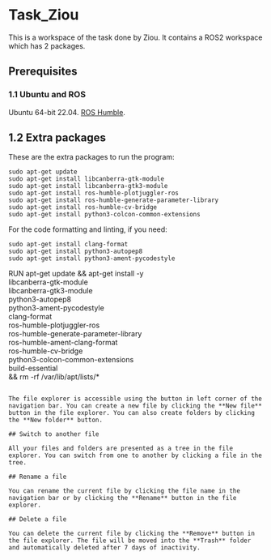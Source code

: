 # Task_Ziou

This is a workspace of the task done by Ziou. It contains a ROS2 workspace which has 2 packages.


## Prerequisites

### 1.1 Ubuntu and ROS

Ubuntu 64-bit 22.04. [ROS Humble](https://docs.ros.org/en/humble/Installation.html).

## 1.2 Extra packages

These are the extra packages to run the program:

```
sudo apt-get update
sudo apt-get install libcanberra-gtk-module
sudo apt-get install libcanberra-gtk3-module
sudo apt-get install ros-humble-plotjuggler-ros
sudo apt-get install ros-humble-generate-parameter-library
sudo apt-get install ros-humble-cv-bridge
sudo apt-get install python3-colcon-common-extensions
```

For the code formatting and linting, if you need:

```
sudo apt-get install clang-format
sudo apt-get install python3-autopep8
sudo apt-get install python3-ament-pycodestyle
```

RUN apt-get update && apt-get install -y \
    libcanberra-gtk-module \
    libcanberra-gtk3-module \
    python3-autopep8 \
    python3-ament-pycodestyle \
    clang-format \
    ros-humble-plotjuggler-ros \
    ros-humble-generate-parameter-library \
    ros-humble-ament-clang-format \
    ros-humble-cv-bridge \
    python3-colcon-common-extensions \
    build-essential \
    && rm -rf /var/lib/apt/lists/*
```

The file explorer is accessible using the button in left corner of the navigation bar. You can create a new file by clicking the **New file** button in the file explorer. You can also create folders by clicking the **New folder** button.

## Switch to another file

All your files and folders are presented as a tree in the file explorer. You can switch from one to another by clicking a file in the tree.

## Rename a file

You can rename the current file by clicking the file name in the navigation bar or by clicking the **Rename** button in the file explorer.

## Delete a file

You can delete the current file by clicking the **Remove** button in the file explorer. The file will be moved into the **Trash** folder and automatically deleted after 7 days of inactivity.
